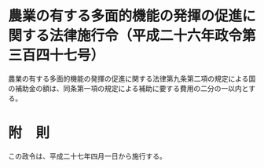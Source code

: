 # 農業の有する多面的機能の発揮の促進に関する法律施行令（平成二十六年政令第三百四十七号）
農業の有する多面的機能の発揮の促進に関する法律第九条第二項の規定による国の補助金の額は、同条第一項の規定による補助に要する費用の二分の一以内とする。
# 附　則
この政令は、平成二十七年四月一日から施行する。
